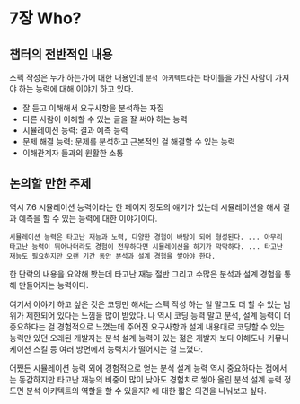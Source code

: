 # 7장 Who?

## 챕터의 전반적인 내용

스펙 작성은 누가 하는가에 대한 내용인데 `분석 아키텍트`라는 타이틀을 가진 사람이 가져야 하는 능력에 대해 이야기 하고 있다.

- 잘 듣고 이해해서 요구사항을 분석하는 자질
- 다른 사람이 이해할 수 있는 글을 잘 써야 하는 능력
- 시뮬레이션 능력: 결과 예측 능력
- 문제 해결 능력: 문제를 분석하고 근본적인 걸 해결할 수 있는 능력
- 이해관계자 들과의 원활한 소통

## 논의할 만한 주제

역시 7.6 시뮬레이션 능력이라는 한 페이지 정도의 얘기가 있는데 시뮬레이션을 해서 결과 예측을 할 수 있는 능력에 대한 이야기이다.

```
시뮬레이션 능력은 타고난 재능과 노력, 다양한 경험이 바탕이 되어 형성된다. ... 아무리 타고난 능력이 뛰어나더라도 경험이 전무하다면 시뮬레이션을 하기가 막막하다. ... 타고난 재능도 필요하지만 오랜 기간 동안 분석과 설계 경험을 쌓아야 한다.
```

한 단락의 내용을 요약해 봤는데 타고난 재능 절반 그리고 수많은 분석과 설계 경험을 통해 만들어지는 능력이다.

여기서 이야기 하고 싶은 것은 코딩만 해서는 스펙 작성 하는 일 말고도 더 할 수 있는 범위가 제한되어 있다는 느낌을 많이 받았다. 나 역시 코딩 능력 말고 분석, 설계 능력이 더 중요하다는 걸 경험적으로 느꼈는데 주어진 요구사항과 설계 내용대로 코딩할 수 있는 능력만 있던 오래된 개발자는 분석 설계 능력이 있는 젊은 개발자 보다 이해도나 커뮤니케이션 스킬 등 여러 방면에서 능력치가 떨어지는 걸 느꼈다.

어쨌든 시뮬레이션 능력 외에 경험적으로 얻는 분석 설계 능력 역시 중요하다는 점에서는 동감하지만 타고난 재능의 비중이 많이 낮아도 경험치로 쌓아 올린 분석 설계 능력 정도면 분석 아키텍트의 역할을 할 수 있을지? 에 대한 짧은 의견을 나눠보고 싶다.